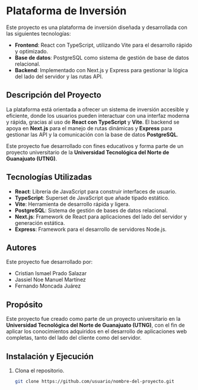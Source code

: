 # Plataforma de Inversión

Este proyecto es una plataforma de inversión diseñada y desarrollada con las siguientes tecnologías:

- **Frontend**: React con TypeScript, utilizando Vite para el desarrollo rápido y optimizado.
- **Base de datos**: PostgreSQL como sistema de gestión de base de datos relacional.
- **Backend**: Implementado con Next.js y Express para gestionar la lógica del lado del servidor y las rutas API.

## Descripción del Proyecto

La plataforma está orientada a ofrecer un sistema de inversión accesible y eficiente, donde los usuarios pueden interactuar con una interfaz moderna y rápida, gracias al uso de **React con TypeScript** y **Vite**. El backend se apoya en **Next.js** para el manejo de rutas dinámicas y **Express** para gestionar las API y la comunicación con la base de datos **PostgreSQL**.

Este proyecto fue desarrollado con fines educativos y forma parte de un proyecto universitario de la **Universidad Tecnológica del Norte de Guanajuato (UTNG)**.

## Tecnologías Utilizadas

- **React**: Librería de JavaScript para construir interfaces de usuario.
- **TypeScript**: Superset de JavaScript que añade tipado estático.
- **Vite**: Herramienta de desarrollo rápida y ligera.
- **PostgreSQL**: Sistema de gestión de bases de datos relacional.
- **Next.js**: Framework de React para aplicaciones del lado del servidor y generación estática.
- **Express**: Framework para el desarrollo de servidores Node.js.

## Autores

Este proyecto fue desarrollado por:

- Cristian Ismael Prado Salazar
- Jassiel Noe Manuel Martínez
- Fernando Moncada Juárez

## Propósito

Este proyecto fue creado como parte de un proyecto universitario en la **Universidad Tecnológica del Norte de Guanajuato (UTNG)**, con el fin de aplicar los conocimientos adquiridos en el desarrollo de aplicaciones web completas, tanto del lado del cliente como del servidor.

## Instalación y Ejecución

1. Clona el repositorio.
   ```bash
   git clone https://github.com/usuario/nombre-del-proyecto.git
